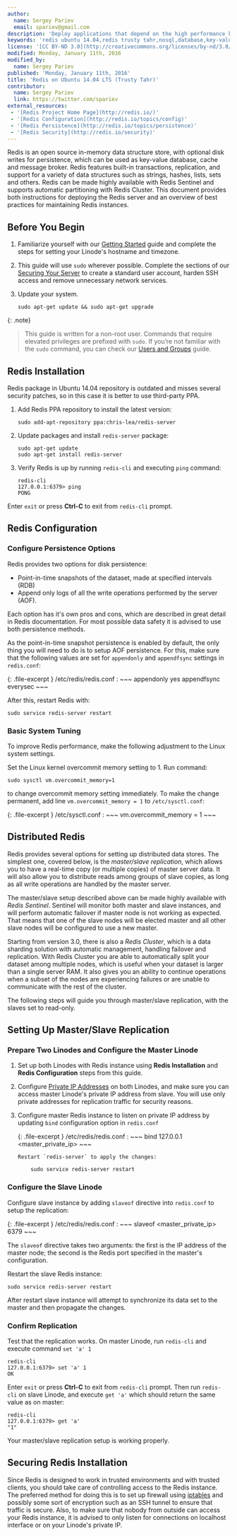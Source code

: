 ```yaml
---
author:
  name: Sergey Pariev
  email: spariev@gmail.com
description: 'Deploy applications that depend on the high performance key-value store Redis.'
keywords: 'redis ubuntu 14.04,redis trusty tahr,nosql,database,key-value store'
license: '[CC BY-ND 3.0](http://creativecommons.org/licenses/by-nd/3.0/us/)'
modified: Monday, January 11th, 2016
modified_by:
  name: Sergey Pariev
published: 'Monday, January 11th, 2016'
title: 'Redis on Ubuntu 14.04 LTS (Trusty Tahr)'
contributor:
  name: Sergey Pariev
  link: https://twitter.com/spariev
external_resources:
 - '[Redis Project Home Page](http://redis.io/)'
 - '[Redis Configuration](http://redis.io/topics/config)'
 - '[Redis Persistence](http://redis.io/topics/persistence)'
 - '[Redis Security](http://redis.io/security)'
---
```


Redis is an open source in-memory data structure store, with optional disk writes for persistence, which can be used as key-value database, cache and message broker. Redis features built-in transactions, replication, and support for a variety of data structures such as strings, hashes, lists, sets and others. Redis can be made highly available with Redis Sentinel and supports automatic partitioning with Redis Cluster. This document provides both instructions for deploying the Redis server and an overview of best practices for maintaining Redis instances.

## Before You Begin

1.  Familiarize yourself with our [Getting Started](/docs/getting-started) guide and complete the steps for setting your Linode's hostname and timezone.

2.  This guide will use `sudo` wherever possible. Complete the sections of our [Securing Your Server](/docs/security/securing-your-server) to create a standard user account, harden SSH access and remove unnecessary network services.

3.  Update your system.

		sudo apt-get update && sudo apt-get upgrade


{: .note}
>
>This guide is written for a non-root user. Commands that require elevated privileges are prefixed with `sudo`. If you’re not familiar with the `sudo` command, you can check our [Users and Groups](/docs/tools-reference/linux-users-and-groups) guide.


## Redis Installation

Redis package in Ubuntu 14.04 repository is outdated and misses several security patches, so in this case it is better to use third-party PPA.

1.  Add Redis PPA repository to install the latest version:

		sudo add-apt-repository ppa:chris-lea/redis-server

2.  Update packages and install `redis-server` package:

		sudo apt-get update
		sudo apt-get install redis-server

3.  Verify Redis is up by running `redis-cli` and executing `ping` command:

		redis-cli
		127.0.0.1:6379> ping
		PONG

Enter ``exit`` or press **Ctrl-C** to exit from `redis-cli` prompt.


## Redis Configuration

### Configure Persistence Options

Redis provides two options for disk persistence:

* Point-in-time snapshots of the dataset, made at specified intervals (RDB)
* Append only logs of all the write operations performed by the server (AOF).

Each option has it's own pros and cons, which are described in great detail in Redis documentation. For most possible data safety it is advised to use both persistence methods.

As the point-in-time snapshot persistence is enabled by default, the only thing you will need to do is to setup AOF persistence.
For this, make sure that the following values are set for `appendonly` and `appendfsync` settings in `redis.conf`:

{: .file-excerpt }
/etc/redis/redis.conf
:   ~~~
    appendonly yes
    appendfsync everysec
    ~~~

After this, restart Redis with:

    sudo service redis-server restart


### Basic System Tuning

To improve Redis performance, make the following adjustment to the Linux system settings.

Set the Linux kernel overcommit memory setting to 1. Run command:

    sudo sysctl vm.overcommit_memory=1

to change overcommit memory setting immediately. To make the change permanent, add line `vm.overcommit_memory = 1` to `/etc/sysctl.conf`:

{: .file-excerpt }
/etc/sysctl.conf
:   ~~~
    vm.overcommit_memory = 1
    ~~~

## Distributed Redis

Redis provides several options for setting up distributed data stores. The simplest one, covered below, is the *master/slave replication*, which allows you to have a real-time copy (or multiple copies) of master server data. It will also allow you to distribute reads among groups of slave copies, as long as all write operations are handled by the master server.

The master/slave setup described above can be made highly available with *Redis Sentinel*. Sentinel will monitor both master and slave instances, and will perform automatic failover if master node is not working as expected. That means that one of the slave nodes will be elected master and all other slave nodes will be configured to use a new master.

Starting from version 3.0, there is also a *Redis Cluster*, which is a data sharding solution with automatic management, handling failover and replication. With Redis Cluster you are able to automatically split your dataset among multiple nodes, which is useful when your dataset is larger than a single server RAM. It also gives you an ability to continue operations when a subset of the nodes are experiencing failures or are unable to communicate with the rest of the cluster.

The following steps will guide you through master/slave replication, with the slaves set to read-only.


## Setting Up Master/Slave Replication

###  Prepare Two Linodes and Configure the Master Linode

1.  Set up both Linodes with Redis instance using **Redis Installation** and **Redis Configuration** steps from this guide.

2.  Configure [Private IP Addresses](/docs/networking/remote-access#adding-private-ip-addresses) on both Linodes, and make sure you can access master Linode's private IP address from slave. You will use only private addresses for replication traffic for security reasons.

3.  Configure master Redis instance to listen on private IP address by updating `bind` configuration option in `redis.conf`

    {: .file-excerpt }
    /etc/redis/redis.conf
    :   ~~~
        bind 127.0.0.1 <master_private_ip>
        ~~~

        Restart `redis-server` to apply the changes:

            sudo service redis-server restart

### Configure the Slave Linode

Configure slave instance by adding `slaveof` directive into `redis.conf` to setup the replication:

{: .file-excerpt }
/etc/redis/redis.conf
:   ~~~
    slaveof <master_private_ip> 6379
    ~~~

The `slaveof` directive takes two arguments: the first is the IP address of the master node; the second is the Redis port specified in the master's configuration.

Restart the slave Redis instance:

    sudo service redis-server restart

After restart slave instance will attempt to synchronize its data set to the master and then propagate the changes.

### Confirm Replication

Test that the replication works. On master Linode, run `redis-cli` and execute command `set 'a' 1`

    redis-cli
    127.0.0.1:6379> set 'a' 1
    OK

Enter ``exit`` or press **Ctrl-C** to exit from `redis-cli` prompt.
Then run `redis-cli` on slave Linode, and execute `get 'a'` which should return the same value as on master:

	redis-cli
	127.0.0.1:6379> get 'a'
	"1"

Your master/slave replication setup is working properly.

## Securing Redis Installation

Since Redis is designed to work in trusted environments and with trusted clients, you should take care of controlling access to the Redis instance. The preferred method for doing this is to set up firewall using [iptables](/docs/security/firewalls/iptables) and possibly some sort of encryption such as an SSH tunnel to ensure that traffic is secure. Also, to make sure that nobody from outside can access your Redis instance, it is advised to only listen for connections on localhost interface or on your Linode's private IP.
